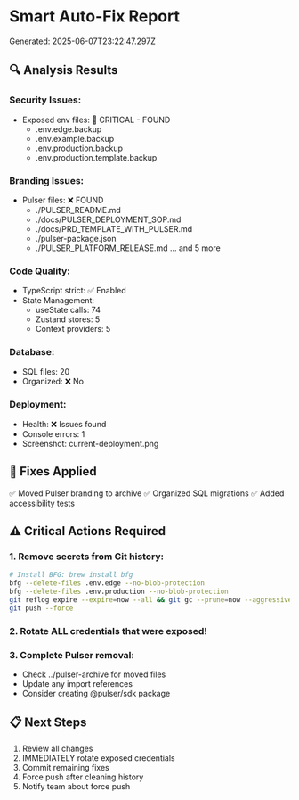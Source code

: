# Smart Auto-Fix Report

Generated: 2025-06-07T23:22:47.297Z

## 🔍 Analysis Results

### Security Issues:

- Exposed env files: 🚨 CRITICAL - FOUND
  - .env.edge.backup
  - .env.example.backup
  - .env.production.backup
  - .env.production.template.backup

### Branding Issues:

- Pulser files: ❌ FOUND
  - ./PULSER_README.md
  - ./docs/PULSER_DEPLOYMENT_SOP.md
  - ./docs/PRD_TEMPLATE_WITH_PULSER.md
  - ./pulser-package.json
  - ./PULSER_PLATFORM_RELEASE.md
    ... and 5 more

### Code Quality:

- TypeScript strict: ✅ Enabled
- State Management:
  - useState calls: 74
  - Zustand stores: 5
  - Context providers: 5

### Database:

- SQL files: 20
- Organized: ❌ No

### Deployment:

- Health: ❌ Issues found
- Console errors: 1
- Screenshot: current-deployment.png

## 🔧 Fixes Applied

✅ Moved Pulser branding to archive
✅ Organized SQL migrations
✅ Added accessibility tests

## ⚠️ Critical Actions Required

### 1. Remove secrets from Git history:

```bash
# Install BFG: brew install bfg
bfg --delete-files .env.edge --no-blob-protection
bfg --delete-files .env.production --no-blob-protection
git reflog expire --expire=now --all && git gc --prune=now --aggressive
git push --force
```

### 2. Rotate ALL credentials that were exposed!

### 3. Complete Pulser removal:

- Check ../pulser-archive for moved files
- Update any import references
- Consider creating @pulser/sdk package

## 📋 Next Steps

1. Review all changes
2. IMMEDIATELY rotate exposed credentials
3. Commit remaining fixes
4. Force push after cleaning history
5. Notify team about force push
